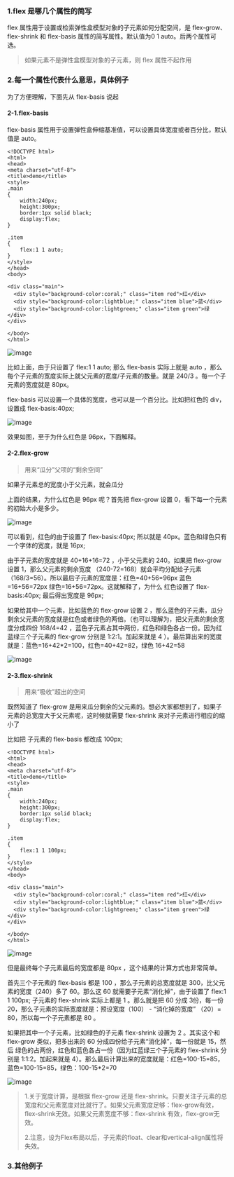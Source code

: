 ### 1.flex 是哪几个属性的简写

flex 属性用于设置或检索弹性盒模型对象的子元素如何分配空间，是 flex-grow、flex-shrink 和 flex-basis 属性的简写属性。默认值为0 1 auto。后两个属性可选。

> 如果元素不是弹性盒模型对象的子元素，则 flex 属性不起作用

### 2.每一个属性代表什么意思，具体例子

为了方便理解，下面先从 flex-basis 说起

#### 2-1.flex-basis

flex-basis 属性用于设置弹性盒伸缩基准值，可以设置具体宽度或者百分比，默认值是 auto。

```
<!DOCTYPE html>
<html>
<head>
<meta charset="utf-8"> 
<title>demo</title>
<style> 
.main
{
	width:240px;
	height:300px;
	border:1px solid black;
	display:flex;
}

.item
{
	flex:1 1 auto;
}	
</style>
</head>
<body>

<div class="main">
  <div style="background-color:coral;" class="item red">红</div>
  <div style="background-color:lightblue;" class="item blue">蓝</div>  
  <div style="background-color:lightgreen;" class="item green">绿</div>
</div>

</body>
</html>
```

![image](https://user-images.githubusercontent.com/27403818/93066555-b8980600-f6ac-11ea-9e0f-40dbd90cec3c.png)

比如上面，由于只设置了 flex:1 1 auto; 那么 flex-basis 实际上就是 auto ，那么每个子元素的宽度实际上就父元素的宽度/子元素的数量。就是 240/3 。每一个子元素的宽度就是 80px。


flex-basis 可以设置一个具体的宽度，也可以是一个百分比。比如把红色的 div，设置成 flex-basis:40px; 


![image](https://user-images.githubusercontent.com/27403818/93157314-8df58e00-f73c-11ea-8a95-e258f2122dcd.png)

效果如图，至于为什么红色是 96px，下面解释。

#### 2-2.flex-grow

> 用来“瓜分”父项的“剩余空间”

如果子元素总的宽度小于父元素，就会瓜分

上面的结果，为什么红色是 96px 呢？首先把 flex-grow 设置 0，看下每一个元素的初始大小是多少。

![image](https://user-images.githubusercontent.com/27403818/93157950-cba6e680-f73d-11ea-84e4-47358a18e22b.png)

可以看到，红色的由于设置了 flex-basis:40px; 所以就是 40px。蓝色和绿色只有一个字体的宽度，就是 16px; 

由于子元素的宽度就是 40+16+16=72 ，小于父元素的 240。如果把 flex-grow 设置 1，那么父元素的剩余宽度 （240-72=168）就会平均分配给子元素 （168/3=56）。所以最后子元素的宽度是：红色=40+56=96px  蓝色=16+56=72px 绿色=16+56=72px。这就解释了，为什么 红色设置了 flex-basis:40px; 最后得出宽度是 96px;

如果给其中一个元素，比如蓝色的 flex-grow 设置 2 ，那么蓝色的子元素，瓜分剩余父元素的宽度就是红色或者绿色的两倍。（也可以理解为，把父元素的剩余宽度分成四份 168/4=42 ，蓝色子元素占其中两份，红色和绿色各占一份。因为红蓝绿三个子元素的 flex-grow 分别是 1:2:1。加起来就是 4 ）。最后算出来的宽度就是：蓝色=16+42*2=100，红色=40+42=82，绿色 16+42=58

![image](https://user-images.githubusercontent.com/27403818/93160792-ae751680-f743-11ea-826a-53f25a05e426.png)

#### 2-3.flex-shrink

> 用来“吸收”超出的空间

既然知道了 flex-grow 是用来瓜分剩余的父元素的。想必大家都想到了，如果子元素的总宽度大于父元素呢，这时候就需要 flex-shrink 来对子元素进行相应的缩小了

比如把 子元素的 flex-basis 都改成 100px;

```
<!DOCTYPE html>
<html>
<head>
<meta charset="utf-8"> 
<title>demo</title>
<style> 
.main
{
	width:240px;
	height:300px;
	border:1px solid black;
	display:flex;
}

.item
{
	flex:1 1 100px;
}
</style>
</head>
<body>

<div class="main">
  <div style="background-color:coral;" class="item red">红</div>
  <div style="background-color:lightblue;" class="item blue">蓝</div>  
  <div style="background-color:lightgreen;" class="item green">绿</div>
</div>

</body>
</html>
```
![image](https://user-images.githubusercontent.com/27403818/93162238-e893e780-f746-11ea-8cdd-9d622961960d.png)

但是最终每个子元素最后的宽度都是 80px ，这个结果的计算方式也非常简单。

首先三个子元素的 flex-basis 都是 100 ，那么子元素的总宽度就是 300，比父元素的宽度（240）多了 60。那么这 60 就需要子元素“消化掉”，由于设置了 flex:1 1 100px; 子元素的 flex-shrink 实际上都是 1 。那么就是把 60 分成 3份，每一份 20，那么子元素的实际宽度就是：预设宽度（100） - “消化掉的宽度” （20）= 80，所以每一个子元素都是 80 。

如果把其中一个子元素，比如绿色的子元素 flex-shrink 设置为 2 。其实这个和 flex-grow 类似，把多出来的 60 分成四份给子元素“消化掉”，每一份就是 15，然后 绿色的占两份，红色和蓝色各占一份（因为红蓝绿三个子元素的 flex-shrink 分别是 1:1:2。加起来就是 4）。那么最后计算出来的宽度就是：红色=100-15=85，蓝色=100-15=85，绿色：100-15*2=70

![image](https://user-images.githubusercontent.com/27403818/93176581-0cb1f180-f764-11ea-8ae8-c4a83b0830bc.png)

> 1.关于宽度计算，是根据 flex-grow 还是 flex-shrink。只要关注子元素的总宽度和父元素宽度对比就行了。如果父元素宽度足够：flex-grow有效，flex-shrink无效。如果父元素宽度不够：flex-shrink 有效，flex-grow无效。
>
> 2.注意，设为Flex布局以后，子元素的float、clear和vertical-align属性将失效。

### 3.其他例子